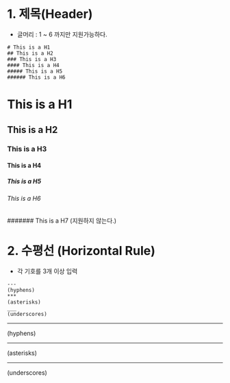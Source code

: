 # 1. 제목(Header)

* 글머리 : 1 ~ 6 까지만 지원가능하다.

```
# This is a H1
## This is a H2
### This is a H3
#### This is a H4
##### This is a H5
###### This is a H6
```

# This is a H1
## This is a H2
### This is a H3
#### This is a H4
##### This is a H5
###### This is a H6

####### This is a H7  (지원하지 않는다.)

# 2. 수평선 (Horizontal Rule)

* 각 기호를 3개 이상 입력

```
--- 
(hyphens)
*** 
(asterisks)
___ 
(underscores)
```

---

(hyphens)

***

(asterisks)

___

(underscores)

